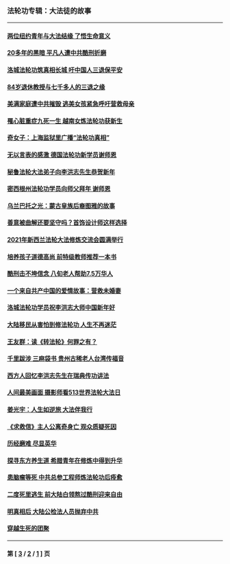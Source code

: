 ### 法轮功专辑：大法徒的故事
---
#### [两位纽约青年与大法结缘 了悟生命意义](../../pages/nf1147481/n14002785.md?06230430) 
#### [20多年的黑暗 平凡人遭中共酷刑折磨](../../pages/nf1147481/n13997976.md?06230430) 
#### [洛城法轮功筑真相长城 吁中国人三退保平安](../../pages/nf1147481/n13892471.md?06230430) 
#### [84岁退休教授与七千多人的三退之缘](../../pages/nf1147481/n13796650.md?06230430) 
#### [美满家庭遭中共摧毁 逃美女孩紧急呼吁营救母亲](../../pages/nf1147481/n13792859.md?06230430) 
#### [罹心脏重症九死一生 越南女炼法轮功获新生](../../pages/nf1147481/n13732766.md?06230430) 
#### [奇女子：上海监狱里广播“法轮功真相”](../../pages/nf1147481/n13726443.md?06230430) 
#### [无以言表的感激 德国法轮功新学员谢师恩](../../pages/nf1147481/n13543790.md?06230430) 
#### [秘鲁法轮大法弟子向李洪志先生恭贺新年](../../pages/nf1147481/n13540182.md?06230430) 
#### [密西根州法轮功学员向师父拜年 谢师恩](../../pages/nf1147481/n13538183.md?06230430) 
#### [乌兰巴托之光：蒙古皇族后裔图雅的故事](../../pages/nf1147481/n13155759.md?06230430) 
#### [善意被曲解还要坚守吗？首饰设计师这样选择](../../pages/nf1147481/n13077575.md?06230430) 
#### [2021年新西兰法轮大法修炼交流会圆满举行](../../pages/nf1147481/n13033149.md?06230430) 
#### [培养孩子道德高尚 前特级教师推荐一本书](../../pages/nf1147481/n12938640.md?06230430) 
#### [酷刑击不垮信念 八旬老人帮助7.5万华人](../../pages/nf1147481/n12880712.md?06230430) 
#### [一个来自共产中国的爱情故事：营救未婚妻](../../pages/nf1147481/n12778386.md?06230430) 
#### [洛城法轮功学员祝李洪志大师中国新年好](../../pages/nf1147481/n12724685.md?06230430) 
#### [大陆移民从害怕到修法轮功 人生不再迷茫](../../pages/nf1147481/n12414325.md?06230430) 
#### [王友群：读《转法轮》何罪之有？](../../pages/nf1147481/n12408647.md?06230430) 
#### [千里跋涉 三麻袋书 贵州古稀老人台湾传福音](../../pages/nf1147481/n12198750.md?06230430) 
#### [西方人回忆李洪志先生在瑞典传功讲法](../../pages/nf1147481/n12099607.md?06230430) 
#### [人间最美画面 摄影师看513世界法轮大法日](../../pages/nf1147481/n12094118.md?06230430) 
#### [姜光宇：人生如逆旅 大法伴我行](../../pages/nf1147481/n12088664.md?06230430) 
#### [《求救信》主人公离奇身亡 观众质疑死因](../../pages/nf1147481/n11845215.md?06230430) 
#### [历经磨难 尽显英华](../../pages/nf1147481/n11723297.md?06230430) 
#### [探寻东方养生道 希腊青年在修炼中得到升华](../../pages/nf1147481/n11494502.md?06230430) 
#### [患脑瘤等死 中共总参工程师炼法轮功后痊愈](../../pages/nf1147481/n11466682.md?06230430) 
#### [二度死里逃生 前大陆白领熬过酷刑迎来自由](../../pages/nf1147481/n11368594.md?06230430) 
#### [明真相后 大陆公检法人员抛弃中共](../../pages/nf1147481/n11358618.md?06230430) 
#### [穿越生死的团聚](../../pages/nf1147481/n11258922.md?06230430) 

---
#### 第 [ [3](./3.md?06230430) / [2](./2.md?06230430) / [1](./1.md?06230430) ] 页
